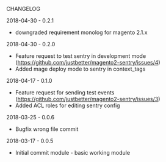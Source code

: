 CHANGELOG

2018-04-30 - 0.2.1

   * downgraded requirement monolog for magento 2.1.x

2018-04-30 - 0.2.0

   * Feature request to test sentry in development mode (https://github.com/justbetter/magento2-sentry/issues/4)
   * Added mage deploy mode to sentry in context_tags

2018-04-17 - 0.1.0

   * Feature request for sending test events (https://github.com/justbetter/magento2-sentry/issues/3) 
   * Added ACL roles for editing sentry config

2018-03-25 - 0.0.6
    
   * Bugfix wrong file commit

2018-03-17 - 0.0.5

   * Initial commit module - basic working module 
